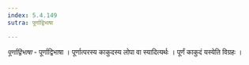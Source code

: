 ```yaml
---
index: 5.4.149
sutra: पूर्णाद्विभाषा

---
```

_पूर्णाद्विभाषा_ - पूर्णाद्विभाषा । पूर्णात्परस्य काकुदस्य लोपा वा स्यादित्यर्थः । पूर्णं काकुदं यस्येति विग्रहः ।